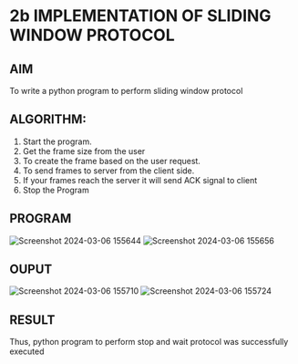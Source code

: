 # 2b IMPLEMENTATION OF SLIDING WINDOW PROTOCOL
## AIM
To write a python program to perform sliding window protocol
## ALGORITHM:
1. Start the program.
2. Get the frame size from the user
3. To create the frame based on the user request.
4. To send frames to server from the client side.
5. If your frames reach the server it will send ACK signal to client
6. Stop the Program
## PROGRAM
![Screenshot 2024-03-06 155644](https://github.com/Haripriya132006/2b_SLIDING_WINDOW_PROTOCOL/assets/144870747/19c9aa80-e7fb-45ee-aaad-d91ecefc01b6)
![Screenshot 2024-03-06 155656](https://github.com/Haripriya132006/2b_SLIDING_WINDOW_PROTOCOL/assets/144870747/4c1cd323-6a41-48c3-91bf-994bf4adcc7e)

## OUPUT
![Screenshot 2024-03-06 155710](https://github.com/Haripriya132006/2b_SLIDING_WINDOW_PROTOCOL/assets/144870747/fa5b71f3-652c-4a82-bd7e-944d0ff4c0c4)
![Screenshot 2024-03-06 155724](https://github.com/Haripriya132006/2b_SLIDING_WINDOW_PROTOCOL/assets/144870747/032d8d6b-c3ba-4f67-9c91-5557eab9ed94)

## RESULT
Thus, python program to perform stop and wait protocol was successfully executed
